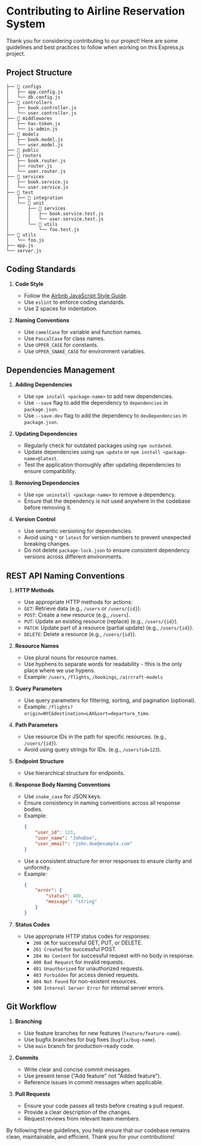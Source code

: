 # Contributing to Airline Reservation System

Thank you for considering contributing to our project! Here are some guidelines and best practices to follow when working on this Express.js project.

## Project Structure
    ├── 📁 configs
    │   ├── app.config.js
    │   └── db.config.js
    ├── 📁 controllers
    │   ├── book.controller.js
    │   └── user.controller.js
    ├── 📁 middlewares
    │   ├── has-token.js
    │   └── is-admin.js
    ├── 📁 models
    │   ├── book.model.js
    │   └── user.model.js
    ├── 📁 public
    ├── 📁 routers
    │   ├── book.router.js
    │   ├── router.js
    │   └── user.router.js
    ├── 📁 services
    │   ├── book.service.js
    │   └── user.service.js
    ├── 📁 test
    │   ├── 📁 integration
    │   └── 📁 unit
    │       ├── 📁 services
    │       │   ├── book.service.test.js
    │       │   └── user.service.test.js
    │       └── 📁 utils
    │           └── foo.test.js
    ├── 📁 utils
    |   └── foo.js
    ├── app.js
    └── server.js

## Coding Standards

1. **Code Style**
    - Follow the [Airbnb JavaScript Style Guide](https://github.com/airbnb/javascript).
    - Use `eslint` to enforce coding standards.
    - Use 2 spaces for indentation.

2. **Naming Conventions**
    - Use `camelCase` for variable and function names.
    - Use `PascalCase` for class names.
    - Use `UPPER_CASE` for constants.
    - Use `UPPER_SNAKE_CASE` for environment variables.

## Dependencies Management

1. **Adding Dependencies**
    - Use `npm install <package-name>` to add new dependencies.
    - Use `--save` flag to add the dependency to `dependencies` in `package.json`.
    - Use `--save-dev` flag to add the dependency to `devDependencies` in `package.json`.

2. **Updating Dependencies**
    - Regularly check for outdated packages using `npm outdated`.
    - Update dependencies using `npm update` or `npm install <package-name>@latest`.
    - Test the application thoroughly after updating dependencies to ensure compatibility.

3. **Removing Dependencies**
    - Use `npm uninstall <package-name>` to remove a dependency.
    - Ensure that the dependency is not used anywhere in the codebase before removing it.

4. **Version Control**
    - Use semantic versioning for dependencies.
    - Avoid using `*` or `latest` for version numbers to prevent unexpected breaking changes.
    - Do not delete `package-lock.json` to ensure consistent dependency versions across different environments.

## REST API Naming Conventions

1. **HTTP Methods**
    - Use appropriate HTTP methods for actions:
    - `GET`: Retrieve data (e.g., `/users` or `/users/{id}`).
    - `POST`: Create a new resource (e.g., `/users`).
    - `PUT`: Update an existing resource (replace) (e.g., `/users/{id}`).
    - `PATCH`: Update part of a resource (partial update) (e.g., `/users/{id}`).
    - `DELETE`: Delete a resource (e.g., `/users/{id}`).

2. **Resource Names**
    - Use plural nouns for resource names.
    - Use hyphens to separate words for readability - !this is the only place where we use hypens.
    - Example: `/users`, `/flights`, `/bookings`, `/aircraft-models`

3. **Query Parameters**
    - Use query parameters for filtering, sorting, and pagination (optional).
    - Example: `/flights?origin=NYC&destination=LAX&sort=departure_time`.

4. **Path Parameters**
    - Use resource IDs in the path for specific resources. (e.g., `/users/{id}`).
    - Avoid using query strings for IDs. (e.g., `/users?id=123`).

3. **Endpoint Structure**
    - Use hierarchical structure for endpoints.

4. **Response Body Naming Conventions**
    - Use `snake_case` for JSON keys.
    - Ensure consistency in naming conventions across all response bodies.
    - Example:
        ```json
        {
            "user_id": 123,
            "user_name": "JohnDoe",
            "user_email": "john.doe@example.com"
        }
    - Use a consistent structure for error responses to ensure clarity and uniformity.
    - Example:
        ```json
        {
            "error": {
                "status": 400,
                "message": "string"
            }
        }
        ```

5. **Status Codes**
    - Use appropriate HTTP status codes for responses:
        - `200 OK` for successful GET, PUT, or DELETE.
        - `201 Created` for successful POST.
        - `204 No Content` for successful request with no body in response.
        - `400 Bad Request` for invalid requests.
        - `401 Unauthorized` for unauthorized requests.
        - `403 Forbidden` for access denied requests.
        - `404 Not Found` for non-existent resources.
        - `500 Internal Server Error` for internal server errors.

## Git Workflow

1. **Branching**
    - Use feature branches for new features (`feature/feature-name`).
    - Use bugfix branches for bug fixes (`bugfix/bug-name`).
    - Use `main` branch for production-ready code.

2. **Commits**
    - Write clear and concise commit messages.
    - Use present tense ("Add feature" not "Added feature").
    - Reference issues in commit messages when applicable.

3. **Pull Requests**
    - Ensure your code passes all tests before creating a pull request.
    - Provide a clear description of the changes.
    - Request reviews from relevant team members.

By following these guidelines, you help ensure that our codebase remains clean, maintainable, and efficient. Thank you for your contributions!
